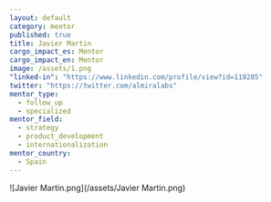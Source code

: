 ```yaml
---
layout: default
category: mentor
published: true
title: Javier Martin
cargo_impact_es: Mentor
cargo_impact_en: Mentor
image: /assets/1.png
"linked-in": "https://www.linkedin.com/profile/view?id=119285"
twitter: "https://twitter.com/almiralabs"
mentor_type: 
  - follow_up
  - specialized
mentor_field: 
  - strategy
  - product_development
  - internationalization
mentor_country: 
  - Spain
---
```


![Javier Martin.png](/assets/Javier Martin.png)
